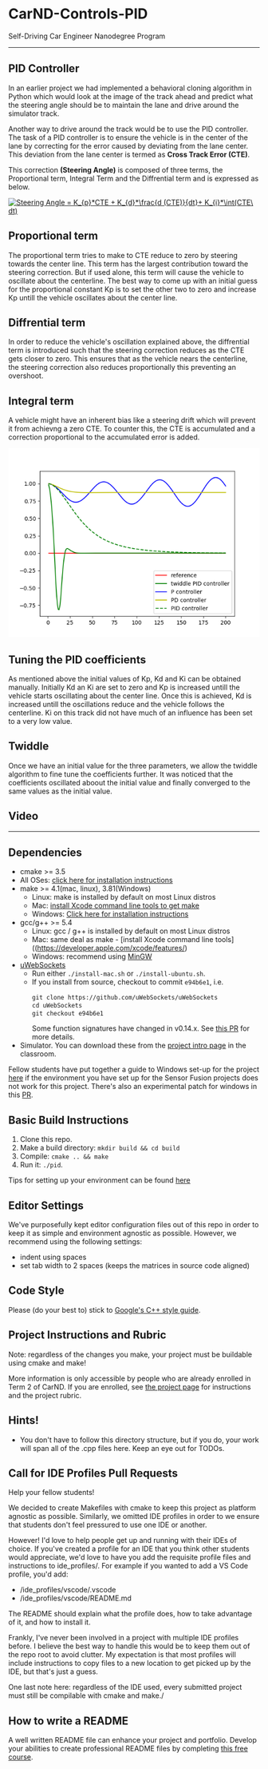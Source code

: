 # CarND-Controls-PID
Self-Driving Car Engineer Nanodegree Program

---
## PID Controller

In an earlier project we had implemented a behavioral cloning algorithm in Python which would look at the image of the track ahead and predict what the steering angle should be to maintain the lane and drive around the simulator track. 

Another way to drive around the track would be to use the PID controller. The task of a PID controller is to ensure the vehicle is in the center of the lane by correcting for the error caused by deviating from the lane center. This deviation from the lane center is termed as **Cross Track Error (CTE)**. 

This correction **(Steering Angle)** is composed of three terms, the Proportional term, Integral Term and the Diffrential term and is expressed as below.


<a href="https://www.codecogs.com/eqnedit.php?latex=Steering&space;Angle&space;=&space;K_{p}*CTE&space;&plus;&space;K_{d}*\frac{d&space;(CTE)}{dt}&plus;&space;K_{i}*\int(CTE\&space;dt)" target="_blank"><img src="https://latex.codecogs.com/gif.latex?Steering&space;Angle&space;=&space;K_{p}*CTE&space;&plus;&space;K_{d}*\frac{d&space;(CTE)}{dt}&plus;&space;K_{i}*\int(CTE\&space;dt)" title="Steering Angle = K_{p}*CTE + K_{d}*\frac{d (CTE)}{dt}+ K_{i}*\int(CTE\ dt)" /></a>


## Proportional term

The proportional term tries to make to CTE reduce to zero by steering towards the center line. This term has the largest contribution toward the steering correction. But if used alone, this term will cause the vehicle to oscillate about the centerline. The best way to come up with an initial guess for the proportional constant Kp is to set the other two to zero and increase Kp untill the vehicle oscillates about the center line. 

## Diffrential term

In order to reduce the vehicle's oscillation explained above, the diffrential term is introduced such that the steering correction reduces as the CTE gets closer to zero. This ensures that as the vehicle nears the centerline, the steering correction also reduces proportionally this preventing an overshoot. 

## Integral term

A vehicle might have an inherent bias like a steering drift which will prevent it from achievng a zero CTE. To counter this, the CTE is accumulated and a correction proportional to the accumulated error is added.

![PID_image](twiddle.png)

## Tuning the PID coefficients

As mentioned above the initial values of Kp, Kd and Ki can be obtained manually. Initially Kd an Ki are set to zero and Kp is increased untill the vehicle starts oscillating about the center line. Once this is achieved, Kd is increased untill the oscillations reduce and the vehicle follows the centerline. Ki on this track did not have much of an influence has been set to a very low value. 

## Twiddle

Once we have an initial value for the three parameters, we allow the twiddle algorithm to fine tune the coefficients further. It was noticed that the coefficients oscillated aboout the initial value and finally converged to the same values as the initial value. 

## Video

_____________________________________________________________________________________________________________________________________________________________________________
## Dependencies

* cmake >= 3.5
 * All OSes: [click here for installation instructions](https://cmake.org/install/)
* make >= 4.1(mac, linux), 3.81(Windows)
  * Linux: make is installed by default on most Linux distros
  * Mac: [install Xcode command line tools to get make](https://developer.apple.com/xcode/features/)
  * Windows: [Click here for installation instructions](http://gnuwin32.sourceforge.net/packages/make.htm)
* gcc/g++ >= 5.4
  * Linux: gcc / g++ is installed by default on most Linux distros
  * Mac: same deal as make - [install Xcode command line tools]((https://developer.apple.com/xcode/features/)
  * Windows: recommend using [MinGW](http://www.mingw.org/)
* [uWebSockets](https://github.com/uWebSockets/uWebSockets)
  * Run either `./install-mac.sh` or `./install-ubuntu.sh`.
  * If you install from source, checkout to commit `e94b6e1`, i.e.
    ```
    git clone https://github.com/uWebSockets/uWebSockets 
    cd uWebSockets
    git checkout e94b6e1
    ```
    Some function signatures have changed in v0.14.x. See [this PR](https://github.com/udacity/CarND-MPC-Project/pull/3) for more details.
* Simulator. You can download these from the [project intro page](https://github.com/udacity/self-driving-car-sim/releases) in the classroom.

Fellow students have put together a guide to Windows set-up for the project [here](https://s3-us-west-1.amazonaws.com/udacity-selfdrivingcar/files/Kidnapped_Vehicle_Windows_Setup.pdf) if the environment you have set up for the Sensor Fusion projects does not work for this project. There's also an experimental patch for windows in this [PR](https://github.com/udacity/CarND-PID-Control-Project/pull/3).

## Basic Build Instructions

1. Clone this repo.
2. Make a build directory: `mkdir build && cd build`
3. Compile: `cmake .. && make`
4. Run it: `./pid`. 

Tips for setting up your environment can be found [here](https://classroom.udacity.com/nanodegrees/nd013/parts/40f38239-66b6-46ec-ae68-03afd8a601c8/modules/0949fca6-b379-42af-a919-ee50aa304e6a/lessons/f758c44c-5e40-4e01-93b5-1a82aa4e044f/concepts/23d376c7-0195-4276-bdf0-e02f1f3c665d)

## Editor Settings

We've purposefully kept editor configuration files out of this repo in order to
keep it as simple and environment agnostic as possible. However, we recommend
using the following settings:

* indent using spaces
* set tab width to 2 spaces (keeps the matrices in source code aligned)

## Code Style

Please (do your best to) stick to [Google's C++ style guide](https://google.github.io/styleguide/cppguide.html).

## Project Instructions and Rubric

Note: regardless of the changes you make, your project must be buildable using
cmake and make!

More information is only accessible by people who are already enrolled in Term 2
of CarND. If you are enrolled, see [the project page](https://classroom.udacity.com/nanodegrees/nd013/parts/40f38239-66b6-46ec-ae68-03afd8a601c8/modules/f1820894-8322-4bb3-81aa-b26b3c6dcbaf/lessons/e8235395-22dd-4b87-88e0-d108c5e5bbf4/concepts/6a4d8d42-6a04-4aa6-b284-1697c0fd6562)
for instructions and the project rubric.

## Hints!

* You don't have to follow this directory structure, but if you do, your work
  will span all of the .cpp files here. Keep an eye out for TODOs.

## Call for IDE Profiles Pull Requests

Help your fellow students!

We decided to create Makefiles with cmake to keep this project as platform
agnostic as possible. Similarly, we omitted IDE profiles in order to we ensure
that students don't feel pressured to use one IDE or another.

However! I'd love to help people get up and running with their IDEs of choice.
If you've created a profile for an IDE that you think other students would
appreciate, we'd love to have you add the requisite profile files and
instructions to ide_profiles/. For example if you wanted to add a VS Code
profile, you'd add:

* /ide_profiles/vscode/.vscode
* /ide_profiles/vscode/README.md

The README should explain what the profile does, how to take advantage of it,
and how to install it.

Frankly, I've never been involved in a project with multiple IDE profiles
before. I believe the best way to handle this would be to keep them out of the
repo root to avoid clutter. My expectation is that most profiles will include
instructions to copy files to a new location to get picked up by the IDE, but
that's just a guess.

One last note here: regardless of the IDE used, every submitted project must
still be compilable with cmake and make./

## How to write a README
A well written README file can enhance your project and portfolio.  Develop your abilities to create professional README files by completing [this free course](https://www.udacity.com/course/writing-readmes--ud777).

